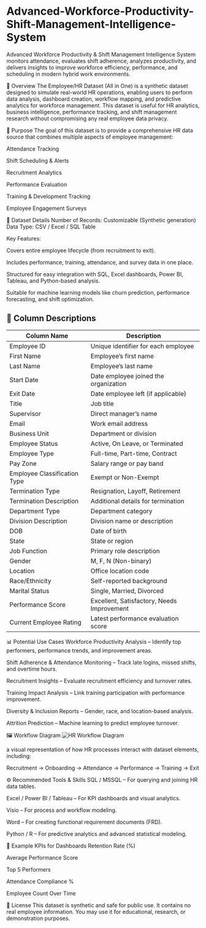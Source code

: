 # Advanced-Workforce-Productivity-Shift-Management-Intelligence-System
Advanced Workforce Productivity &amp; Shift Management Intelligence System monitors attendance, evaluates shift adherence, analyzes productivity, and delivers insights to improve workforce efficiency, performance, and scheduling in modern hybrid work environments.


📌 Overview
The Employee/HR Dataset (All in One) is a synthetic dataset designed to simulate real-world HR operations, enabling users to perform data analysis, dashboard creation, workflow mapping, and predictive analytics for workforce management.
This dataset is useful for HR analytics, business intelligence, performance tracking, and shift management research without compromising any real employee data privacy.

🎯 Purpose
The goal of this dataset is to provide a comprehensive HR data source that combines multiple aspects of employee management:

Attendance Tracking

Shift Scheduling & Alerts

Recruitment Analytics

Performance Evaluation

Training & Development Tracking

Employee Engagement Surveys

📂 Dataset Details
Number of Records: Customizable (Synthetic generation)
Data Type: CSV / Excel / SQL Table

Key Features:

Covers entire employee lifecycle (from recruitment to exit).

Includes performance, training, attendance, and survey data in one place.

Structured for easy integration with SQL, Excel dashboards, Power BI, Tableau, and Python-based analysis.

Suitable for machine learning models like churn prediction, performance forecasting, and shift optimization.

## 📑 Column Descriptions

| Column Name                   | Description |
|--------------------------------|-------------|
| Employee ID                    | Unique identifier for each employee |
| First Name                     | Employee’s first name |
| Last Name                      | Employee’s last name |
| Start Date                     | Date employee joined the organization |
| Exit Date                      | Date employee left (if applicable) |
| Title                          | Job title |
| Supervisor                     | Direct manager’s name |
| Email                          | Work email address |
| Business Unit                  | Department or division |
| Employee Status                | Active, On Leave, or Terminated |
| Employee Type                   | Full-time, Part-time, Contract |
| Pay Zone                       | Salary range or pay band |
| Employee Classification Type   | Exempt or Non-Exempt |
| Termination Type                | Resignation, Layoff, Retirement |
| Termination Description        | Additional details for termination |
| Department Type                 | Department category |
| Division Description           | Division name or description |
| DOB                            | Date of birth |
| State                          | State or region |
| Job Function                   | Primary role description |
| Gender                         | M, F, N (Non-binary) |
| Location                       | Office location code |
| Race/Ethnicity                 | Self-reported background |
| Marital Status                 | Single, Married, Divorced |
| Performance Score              | Excellent, Satisfactory, Needs Improvement |
| Current Employee Rating        | Latest performance evaluation score |


📊 Potential Use Cases
Workforce Productivity Analysis – Identify top performers, performance trends, and improvement areas.

Shift Adherence & Attendance Monitoring – Track late logins, missed shifts, and overtime hours.

Recruitment Insights – Evaluate recruitment efficiency and turnover rates.

Training Impact Analysis – Link training participation with performance improvement.

Diversity & Inclusion Reports – Gender, race, and location-based analysis.

Attrition Prediction – Machine learning to predict employee turnover.

🖼 Workflow Diagram
![HR Workflow Diagram](https://raw.githubusercontent.com/johndoe/hr-dashboard/main/assets/hr_workflow.png)

a visual representation of how HR processes interact with dataset elements, including:

Recruitment → Onboarding → Attendance → Performance → Training → Exit

⚙ Recommended Tools & Skills
SQL / MSSQL – For querying and joining HR data tables.

Excel / Power BI / Tableau – For KPI dashboards and visual analytics.

Visio – For process and workflow modeling.

Word – For creating functional requirement documents (FRD).

Python / R – For predictive analytics and advanced statistical modeling.

📌 Example KPIs for Dashboards
Retention Rate (%)

Average Performance Score

Top 5 Performers

Attendance Compliance %

Employee Count Over Time

📜 License
This dataset is synthetic and safe for public use. It contains no real employee information. You may use it for educational, research, or demonstration purposes.


